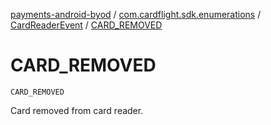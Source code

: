 [payments-android-byod](../../index.md) / [com.cardflight.sdk.enumerations](../index.md) / [CardReaderEvent](index.md) / [CARD_REMOVED](./-c-a-r-d_-r-e-m-o-v-e-d.md)

# CARD_REMOVED

`CARD_REMOVED`

Card removed from card reader.

